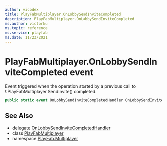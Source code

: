 ```yaml
---
author: vicodex
title: PlayFabMultiplayer.OnLobbySendInviteCompleted
description: PlayFabMultiplayer.OnLobbySendInviteCompleted
ms.author: victorku
ms.topic: reference
ms.service: playfab
ms.date: 11/23/2021
---
```


# PlayFabMultiplayer.OnLobbySendInviteCompleted event

Event triggered when the operation started by a previous call to !:PlayFabMultiplayer.SendInvite() completed.

```csharp
public static event OnLobbySendInviteCompletedHandler OnLobbySendInviteCompleted;
```

## See Also

* delegate [OnLobbySendInviteCompletedHandler](../PlayFabMultiplayer.OnLobbySendInviteCompletedHandler.md)
* class [PlayFabMultiplayer](../PlayFabMultiplayer.md)
* namespace [PlayFab.Multiplayer](../../PlayFabMultiplayerSDK.md)

